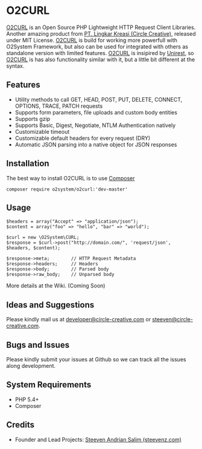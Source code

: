 O2CURL
=====
[O2CURL][2] is an Open Source PHP Lightweight HTTP Request Client Libraries. 
Another amazing product from [PT. Lingkar Kreasi (Circle Creative)][1], released under MIT License.
[O2CURL][2] is build for working more powerfull with O2System Framework, but also can be used for integrated with others as standalone version with limited features.
[O2CURL][2] is insipired by [Unirest][3], so [O2CURL][2] is has also functionality similar with it, but a little bit different at the syntax.

Features
--------
- Utility methods to call GET, HEAD, POST, PUT, DELETE, CONNECT, OPTIONS, TRACE, PATCH requests
- Supports form parameters, file uploads and custom body entities
- Supports gzip
- Supports Basic, Digest, Negotiate, NTLM Authentication natively
- Customizable timeout
- Customizable default headers for every request (DRY)
- Automatic JSON parsing into a native object for JSON responses

Installation
------------
The best way to install O2CURL is to use [Composer][8]
```
composer require o2system/o2curl:'dev-master'
```

Usage
-----
```
$headers = array("Accept" => "application/json");
$content = array("foo" => "hello", "bar" => "world");

$curl = new \O2System\CURL;
$response = $curl->post("http://domain.com/", 'request/json', $headers, $content);

$response->meta;        // HTTP Request Metadata
$response->headers;     // Headers
$response->body;        // Parsed body
$response->raw_body;    // Unparsed body
```

More details at the Wiki. (Coming Soon)

Ideas and Suggestions
---------------------
Please kindly mail us at [developer@circle-creative.com][5] or [steeven@circle-creative.com][6].

Bugs and Issues
---------------
Please kindly submit your issues at Github so we can track all the issues along development.

System Requirements
-------------------
- PHP 5.4+
- Composer

Credits
-------
* Founder and Lead Projects: [Steeven Andrian Salim (steevenz.com)][4]

[1]: http://www.circle-creative.com
[2]: http://www.circle-creative.com/products/o2curl
[3]: http://www.unirest.io
[4]: http://www.steevenz.com
[5]: mailto:developer@circle-creative.com
[6]: mailto:steeven@circle-creative.com
[7]: https://packagist.org/packages/o2system/o2curl
[8]: https://getcomposer.org
